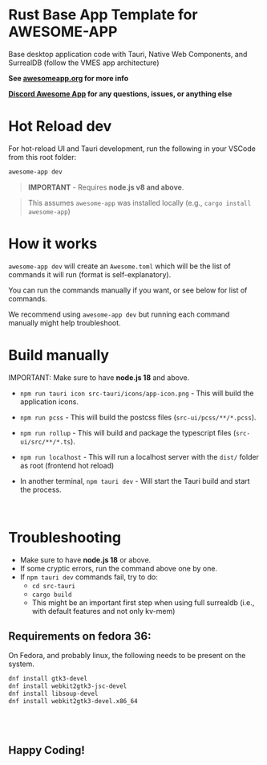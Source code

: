 # Rust Base App Template for AWESOME-APP


Base desktop application code with Tauri, Native Web Components, and SurrealDB (follow the VMES app architecture)

**See [awesomeapp.org](https://awesomeapp.org) for more info**

**[Discord Awesome App](https://discord.gg/XuKWrNGKpC) for any questions, issues, or anything else**

# Hot Reload dev

For hot-reload UI and Tauri development, run the following in your VSCode from this root folder: 

```sh
awesome-app dev
```

> **IMPORTANT** - Requires **node.js v8 and above**. 


> This assumes `awesome-app` was installed locally (e.g., `cargo install awesome-app`)

# How it works

`awesome-app dev` will create an `Awesome.toml` which will be the list of commands it will run (format is self-explanatory). 

You can run the commands manually if you want, or see below for list of commands. 

We recommend using `awesome-app dev` but running each command manually might help troubleshoot.

# Build manually

IMPORTANT: Make sure to have **node.js 18** and above. 

- `npm run tauri icon src-tauri/icons/app-icon.png` - This will build the application icons. 

- `npm run pcss` - This will build the postcss files (`src-ui/pcss/**/*.pcss`).

- `npm run rollup` - This will build and package the typescript files (`src-ui/src/**/*.ts`).

- `npm run localhost` - This will run a localhost server with the `dist/` folder as root (frontend hot reload)

- In another terminal, `npm tauri dev` - Will start the Tauri build and start the process. 

<br />

# Troubleshooting

- Make sure to have **node.js 18** or above.
- If some cryptic errors, run the command above one by one. 
- If `npm tauri dev` commands fail, try to do:
  - `cd src-tauri`
  - `cargo build` 
  - This might be an important first step when using full surrealdb (i.e., with default features and not only kv-mem) 

## Requirements on fedora 36:

On Fedora, and probably linux, the following needs to be present on the system. 

```sh
dnf install gtk3-devel
dnf install webkit2gtk3-jsc-devel 
dnf install libsoup-devel
dnf install webkit2gtk3-devel.x86_64
```


<br /><br />

## Happy Coding!